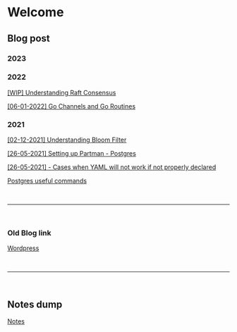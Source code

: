 # Welcome

## Blog post

### 2023



### 2022

[[WIP] Understanding Raft Consensus](blogs/raft/Raft.md)

[[06-01-2022] Go Channels and Go Routines](blogs/go/channels.md)

### 2021

[[02-12-2021] Understanding Bloom Filter](blogs/bloom_filter/bloom_filter.md)

[[26-05-2021] Setting up Partman - Postgres](blogs/setting_up_partman/setting_up_partman.md)

[[26-05-2021] - Cases when YAML will not work if not properly declared](blogs/Cases_when_YAML_will_not_work_if_not_properly_declared.md)

[Postgres useful commands](blogs/postgres_useful_commands.md)

<br>
<hr>
<br>

### Old Blog link

[Wordpress](https://samratkashipathi.wordpress.com/)

<br>
<hr>
<br>

## Notes dump

[Notes](blogs/notes.md)
